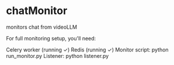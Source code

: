 # chatMonitor
monitors chat from videoLLM


For full monitoring setup, you'll need:

Celery worker (running ✓)
Redis (running ✓)
Monitor script: python run_monitor.py
Listener: python listener.py
